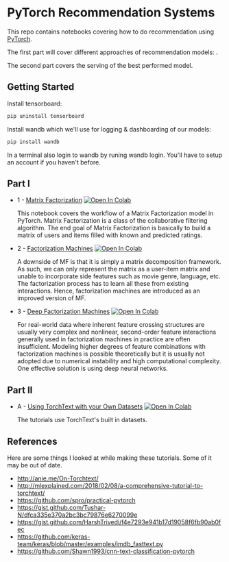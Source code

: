 # PyTorch Recommendation Systems

This repo contains notebooks covering how to do recommendation using [PyTorch](https://github.com/pytorch/pytorch).

The first part will cover different approaches of recommendation models: . 

The second part covers the serving of the best performed model.

## Getting Started

Install tensorboard:

``` bash
pip uninstall tensorboard
```

Install wandb which we'll use for logging & dashboarding of our models:
``` bash
pip install wandb
```
In a terminal also login to wandb by runing wandb login. You'll have to setup an account if you haven't before.



## Part I

* 1 - [Matrix Factorization](https://github.com/azamatolegen/pytorch-recommendation_systems/blob/main/Part%20I/Matrix_Factorization_(MF).ipynb) [![Open In Colab](https://colab.research.google.com/assets/colab-badge.svg)](https://colab.research.google.com/drive/1DnQjPm60UYM2HdhtqLfLHH_1IyprCfpV#scrollTo=FlcZ96-kuYyX)

    This notebook covers the workflow of a Matrix Factorization model in PyTorch. 
    Matrix Factorization is a class of the collaborative filtering algorithm. 
    The end goal of Matrix Factorization is basically to build a matrix of users and items filled with known and predicted ratings.
    
* 2 - [Factorization Machines](https://github.com/azamatolegen/pytorch-recommendation_systems/blob/main/Part%20I/Factorization_Machines_(FM).ipynb) [![Open In Colab](https://colab.research.google.com/assets/colab-badge.svg)](https://colab.research.google.com/drive/1JP4qEEpkHg0UFwcWRujlN025J9Hkd-ya#scrollTo=M8IxcFFpGx1L)

    A downside of MF is that it is simply a matrix decomposition framework. 
    As such, we can only represent the matrix as a user-item matrix and unable 
    to incorporate side features such as movie genre, language, etc. 
    The factorization process has to learn all these from existing interactions. 
    Hence, factorization machines are introduced as an improved version of MF.

* 3 - [Deep Factorization Machines](https://github.com/azamatolegen/pytorch-recommendation_systems/blob/main/Part%20I/Deep_Factorization_Machines_(DeepFM).ipynb) [![Open In Colab](https://colab.research.google.com/assets/colab-badge.svg)](https://colab.research.google.com/drive/1h2bl3xNda8yarVGJwUo_kcV9euF3EUYT#scrollTo=x-MKRhCyaxNU)

    For real-world data where inherent feature crossing structures are usually very complex and nonlinear, second-order feature interactions generally used in factorization machines in practice are often insufficient. Modeling higher degrees of feature combinations with factorization machines is possible theoretically but it is usually not adopted due to numerical instability and high computational complexity. One effective solution is using deep neural networks.    
## Part II 

* A - [Using TorchText with your Own Datasets](https://github.com/bentrevett/pytorch-sentiment-analysis/blob/master/A%20-%20Using%20TorchText%20with%20Your%20Own%20Datasets.ipynb) [![Open In Colab](https://colab.research.google.com/assets/colab-badge.svg)](https://colab.research.google.com/github/bentrevett/pytorch-sentiment-analysis/blob/master/A%20-%20Using%20TorchText%20with%20Your%20Own%20Datasets.ipynb)

    The tutorials use TorchText's built in datasets. 

## References

Here are some things I looked at while making these tutorials. Some of it may be out of date.

- http://anie.me/On-Torchtext/
- http://mlexplained.com/2018/02/08/a-comprehensive-tutorial-to-torchtext/
- https://github.com/spro/practical-pytorch
- https://gist.github.com/Tushar-N/dfca335e370a2bc3bc79876e6270099e
- https://gist.github.com/HarshTrivedi/f4e7293e941b17d19058f6fb90ab0fec
- https://github.com/keras-team/keras/blob/master/examples/imdb_fasttext.py
- https://github.com/Shawn1993/cnn-text-classification-pytorch
